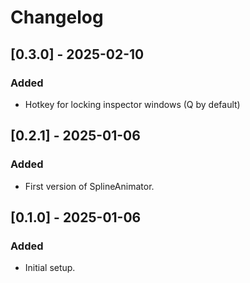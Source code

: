 # Changelog

## [0.3.0] - 2025-02-10
### Added
- Hotkey for locking inspector windows (Q by default)

## [0.2.1] - 2025-01-06
### Added
- First version of SplineAnimator.

## [0.1.0] - 2025-01-06
### Added
- Initial setup.